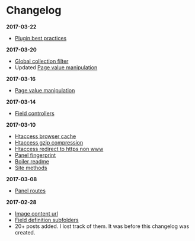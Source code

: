 # Changelog

**2017-03-22**

- [Plugin best practices](https://github.com/jenstornell/kirby-secrets/wiki/Plugin-best-practices)

**2017-03-20**

- [Global collection filter](https://github.com/jenstornell/kirby-secrets/wiki/Global-collection-filter)
- Updated [Page value manipulation](https://github.com/jenstornell/kirby-secrets/wiki/Page-value-manipulation)

**2017-03-16**

- [Page value manipulation](https://github.com/jenstornell/kirby-secrets/wiki/Page-value-manipulation)

**2017-03-14**

- [Field controllers](https://github.com/jenstornell/kirby-secrets/wiki/Field-controllers)

**2017-03-10**

- [Htaccess browser cache](https://github.com/jenstornell/kirby-secrets/wiki/Htaccess-browser-cache)
- [Htaccess gzip compression](https://github.com/jenstornell/kirby-secrets/wiki/Htaccess-gzip-compression)
- [Htaccess redirect to https non www](https://github.com/jenstornell/kirby-secrets/wiki/Htaccess-redirect-to-https-non-www)
- [Panel fingerprint](https://github.com/jenstornell/kirby-secrets/wiki/Fingerprint)
- [Boiler readme](https://github.com/jenstornell/kirby-secrets/wiki/Boiler-readme)
- [Site methods](https://github.com/jenstornell/kirby-secrets/wiki/Site-methods)

**2017-03-08**

- [Panel routes](https://github.com/jenstornell/kirby-secrets/wiki/Panel-routes)

**2017-02-28**

- [Image content url](https://github.com/jenstornell/kirby-secrets/wiki/Image-content-url)
- [Field definition subfolders](https://github.com/jenstornell/kirby-secrets/wiki/Field-defintion-subfolders)
- 20+ posts added. I lost track of them. It was before this changelog was created.